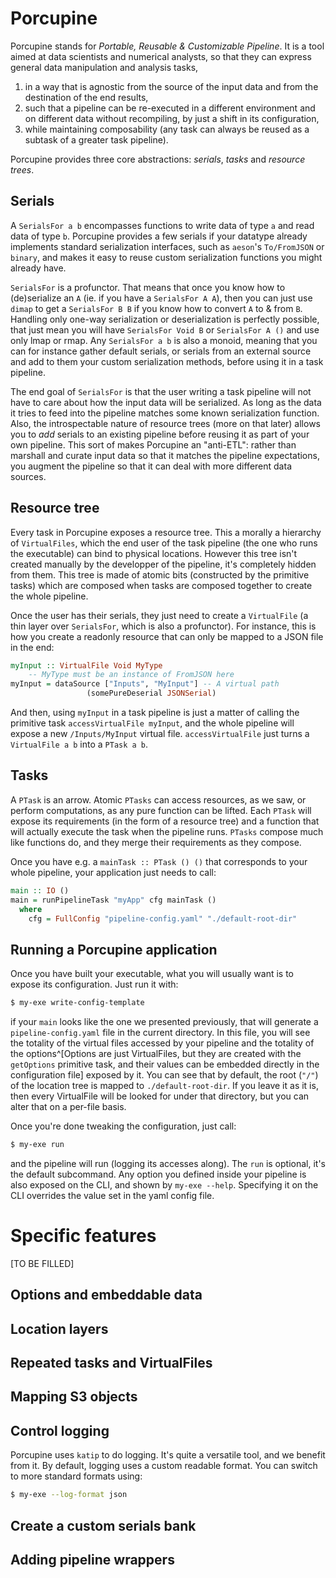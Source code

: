 # Porcupine

Porcupine stands for _Portable, Reusable & Customizable Pipeline_. It
is a tool aimed at data scientists and numerical analysts, so that
they can express general data manipulation and analysis tasks,

1. in a way that is agnostic from the source of the input data and
from the destination of the end results,
2. such that a pipeline can be re-executed in a different environment
and on different data without recompiling, by just a shift in its
configuration,
3. while maintaining composability (any task can always be reused as
a subtask of a greater task pipeline).

Porcupine provides three core abstractions: _serials_, _tasks_ and
_resource trees_.

## Serials

A `SerialsFor a b` encompasses functions to write data of type `a` and read data
of type `b`. Porcupine provides a few serials if your datatype already
implements standard serialization interfaces, such as `aeson`'s `To/FromJSON` or
`binary`, and makes it easy to reuse custom serialization functions you might
already have.

`SerialsFor` is a profunctor. That means that once you know how to (de)serialize
an `A` (ie. if you have a `SerialsFor A A`), then you can just use `dimap` to
get a `SerialsFor B B` if you know how to convert `A` to & from `B`. Handling
only one-way serialization or deserialization is perfectly possible, that just mean you
will have `SerialsFor Void B` or `SerialsFor A ()` and use only lmap or rmap. Any `SerialsFor a b` is also
a monoid, meaning that you can for instance gather default serials, or serials
from an external source and add to them your custom serialization methods,
before using it in a task pipeline.

The end goal of `SerialsFor` is that the user writing a task pipeline will not
have to care about how the input data will be serialized. As long as the data it
tries to feed into the pipeline matches some known serialization function. Also,
the introspectable nature of resource trees (more on that later) allows you to
_add_ serials to an existing pipeline before reusing it as part of your own
pipeline. This sort of makes Porcupine an "anti-ETL": rather than marshall and
curate input data so that it matches the pipeline expectations, you augment the
pipeline so that it can deal with more different data sources.

## Resource tree

Every task in Porcupine exposes a resource tree. This a morally a hierarchy of
`VirtualFiles`, which the end user of the task pipeline (the one who runs the executable)
can bind to physical
locations. However this tree isn't created manually by the developper of the
pipeline, it's completely hidden from them. This tree is made of atomic bits
(constructed by the primitive tasks) which are composed when tasks are composed
together to create the whole pipeline.

Once the user has their serials, they just need to create a `VirtualFile` (a
thin layer over `SerialsFor`, which is also a profunctor). For instance, this is
how you create a readonly resource that can only be mapped to a JSON file in the
end:

```haskell
myInput :: VirtualFile Void MyType
	-- MyType must be an instance of FromJSON here
myInput = dataSource ["Inputs", "MyInput"] -- A virtual path
	             (somePureDeserial JSONSerial)
```

And then, using `myInput` in a task pipeline is just a matter of calling the
primitive task `accessVirtualFile myInput`, and the whole pipeline will expose
a new `/Inputs/MyInput` virtual file. `accessVirtualFile` just turns a
`VirtualFile a b` into a `PTask a b`.

## Tasks

A `PTask` is an arrow. Atomic `PTasks` can access resources, as we saw, or
perform computations, as any pure function can be lifted. Each `PTask` will
expose its requirements (in the form of a resource tree) and a function that will
actually execute the task when the pipeline runs. `PTasks` compose much like
functions do, and they merge their requirements as they compose.

Once you have e.g. a `mainTask :: PTask () ()` that corresponds to your whole
pipeline, your application just needs to call:

```haskell
main :: IO ()
main = runPipelineTask "myApp" cfg mainTask ()
  where
    cfg = FullConfig "pipeline-config.yaml" "./default-root-dir"
```

## Running a Porcupine application

Once you have built your executable, what you will usually want is to expose its
configuration. Just run it with:

```sh
$ my-exe write-config-template
```

if your `main` looks like the one we presented previously, that will generate a
`pipeline-config.yaml` file in the current directory. In this file, you will see
the totality of the virtual files accessed by your pipeline and the totality of
the options^[Options are just VirtualFiles, but they are created with the
`getOptions` primitive task, and their values can be embedded directly in the
configuration file] exposed by it. You can see that by default, the root (`"/"`)
of the location tree is mapped to `./default-root-dir`. If you leave it as it
is, then every VirtualFile will be looked for under that directory, but you can
alter that on a per-file basis.

Once you're done tweaking the configuration, just call:

```sh
$ my-exe run
```

and the pipeline will run (logging its accesses along). The `run` is optional,
it's the default subcommand. Any option you defined inside your pipeline is also
exposed on the CLI, and shown by `my-exe --help`. Specifying it on the CLI
overrides the value set in the yaml config file.


# Specific features

[TO BE FILLED]

## Options and embeddable data

## Location layers

## Repeated tasks and VirtualFiles

## Mapping S3 objects

## Control logging

Porcupine uses `katip` to do logging. It's quite a versatile tool, and we
benefit from it. By default, logging uses a custom readable format. You can
switch to more standard formats using:

```sh
$ my-exe --log-format json
```

## Create a custom serials bank

## Adding pipeline wrappers
